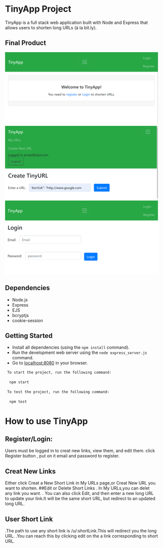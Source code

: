 # TinyApp Project

TinyApp is a full stack web application built with Node and Express that allows users to shorten long URLs (à la bit.ly).

## Final Product

!["TinyApp"](images/tinyapp.png)
!["TinyApp_CreatTinyApp](images/tinyapp2.png)
!["TinyApp_Login](images/tinyapp_login.png)
## Dependencies

- Node.js
- Express
- EJS
- bcryptjs
- cookie-session

## Getting Started

- Install all dependencies (using the `npm install` command).
- Run the development web server using the `node express_server.js` command.
- Go to [localhost:8080](http://localhost:8080)  in your browser.
```
 To start the project, run the following command:
 
  npm start

 To test the project, run the following command: 

  npm test
```

# How to use TinyApp
 
## Register/Login:
 Users must be logged in to creat new links, view them, and edit them.
click Register button , put on it email and password to register.

## Creat New Links
Either click Creat a New Short Link in My URLs page,or Creat New URL you want to shorten.
##Edit or Delete Short Links 
. In My URLs,you can delet any link you want.
. You can also click Edit, and then enter a new   long URL to update your link.It will be the same short URL, but redirect to an updated long URL.

## User Short Link
.The path to use any short link is /u/:shortLink.This will redirect you the long URL.
.You can reach this by clicking edit on the a link corresponding to short URL.








